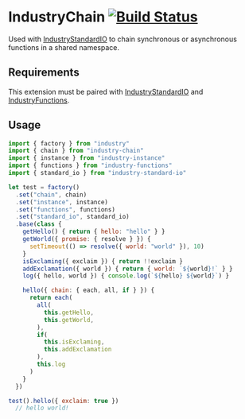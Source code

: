 # IndustryChain [![Build Status](https://travis-ci.org/invrs/industry-chain.svg?branch=master)](https://travis-ci.org/invrs/industry-chain)

Used with [IndustryStandardIO](https://github.com/invrs/industry-standard-io) to chain synchronous or asynchronous functions in a shared namespace.

## Requirements

This extension must be paired with [IndustryStandardIO](https://github.com/invrs/industry-standard-io) and [IndustryFunctions](https://github.com/invrs/industry-functions).

## Usage

```js
import { factory } from "industry"
import { chain } from "industry-chain"
import { instance } from "industry-instance"
import { functions } from "industry-functions"
import { standard_io } from "industry-standard-io"

let test = factory()
  .set("chain", chain)
  .set("instance", instance)
  .set("functions", functions)
  .set("standard_io", standard_io)
  .base(class {
    getHello() { return { hello: "hello" } }
    getWorld({ promise: { resolve } }) {
      setTimeout(() => resolve({ world: "world" }), 10)
    }
    isExclaming({ exclaim }) { return !!exclaim }
    addExclamation({ world }) { return { world: `${world}!` } }
    log({ hello, world }) { console.log(`${hello} ${world}`) }

    hello({ chain: { each, all, if } }) {
      return each(
        all(
          this.getHello,
          this.getWorld,
        ),
        if(
          this.isExclaming,
          this.addExclamation
        ),
        this.log
      )
    }
  })

test().hello({ exclaim: true })
  // hello world!
```
